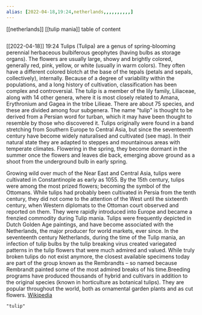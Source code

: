 ```yaml
---
alias: [2022-04-18,19:24,netherlands,,,,,,,,,,]
---
```

[[netherlands]] [[tulip mania]]
table of content
```toc
```

[[2022-04-18]] 19:24
Tulips (Tulipa) are a genus of spring-blooming perennial herbaceous bulbiferous geophytes (having bulbs as storage organs). The flowers are usually large, showy and brightly colored, generally red, pink, yellow, or white (usually in warm colors). They often have a different colored blotch at the base of the tepals (petals and sepals, collectively), internally. Because of a degree of variability within the populations, and a long history of cultivation, classification has been complex and controversial. The tulip is a member of the lily family, Liliaceae, along with 14 other genera, where it is most closely related to Amana, Erythronium and Gagea in the tribe Lilieae. There are about 75 species, and these are divided among four subgenera. The name "tulip" is thought to be derived from a Persian word for turban, which it may have been thought to resemble by those who discovered it. Tulips originally were found in a band stretching from Southern Europe to Central Asia, but since the seventeenth century have become widely naturalised and cultivated (see map). In their natural state they are adapted to steppes and mountainous areas with temperate climates. Flowering in the spring, they become dormant in the summer once the flowers and leaves die back, emerging above ground as a shoot from the underground bulb in early spring.

Growing wild over much of the Near East and Central Asia, tulips were cultivated in Constantinople as early as 1055. By the 15th century, tulips were among the most prized flowers; becoming the symbol of the Ottomans. While tulips had probably been cultivated in Persia from the tenth century, they did not come to the attention of the West until the sixteenth century, when Western diplomats to the Ottoman court observed and reported on them.  They were rapidly introduced into Europe and became a frenzied commodity during Tulip mania. Tulips were frequently depicted in Dutch Golden Age paintings, and have become associated with the Netherlands, the major producer for world markets, ever since. In the seventeenth century Netherlands, during the time of the Tulip mania, an infection of tulip bulbs by the tulip breaking virus created variegated patterns in the tulip flowers that were much admired and valued. While truly broken tulips do not exist anymore, the closest available specimens today are part of the  group known as the Rembrandts – so named because Rembrandt painted some of the most admired breaks of his time.Breeding programs have produced thousands of hybrid and cultivars in addition to the original species (known in horticulture as botanical tulips).  They are popular throughout the world, both as ornamental garden plants and as cut flowers.
[Wikipedia](https://en.wikipedia.org/wiki/Tulip)
```query
"tulip"
```